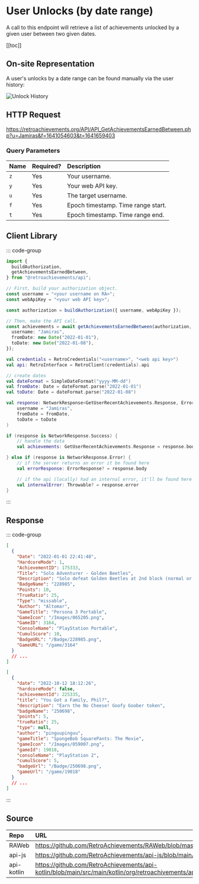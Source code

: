 <script setup>
import SampleRequest from '../components/SampleRequest.vue';
</script>

# User Unlocks (by date range)

A call to this endpoint will retrieve a list of achievements unlocked by a given user between two given dates.

[[toc]]

## On-site Representation

A user's unlocks by a date range can be found manually via the user history:

![Unlock History](/unlock-history.png)

## HTTP Request

<SampleRequest httpVerb="GET">https://retroachievements.org/API/API_GetAchievementsEarnedBetween.php?u=Jamiras&f=1641054603&t=1641659403</SampleRequest>

### Query Parameters

| Name | Required? | Description                        |
| :--- | :-------- | :--------------------------------- |
| `z`  | Yes       | Your username.                     |
| `y`  | Yes       | Your web API key.                  |
| `u`  | Yes       | The target username.               |
| `f`  | Yes       | Epoch timestamp. Time range start. |
| `t`  | Yes       | Epoch timestamp. Time range end.   |

## Client Library

::: code-group

```ts [NodeJS]
import {
  buildAuthorization,
  getAchievementsEarnedBetween,
} from "@retroachievements/api";

// First, build your authorization object.
const username = "<your username on RA>";
const webApiKey = "<your web API key>";

const authorization = buildAuthorization({ username, webApiKey });

// Then, make the API call.
const achievements = await getAchievementsEarnedBetween(authorization, {
  username: "Jamiras",
  fromDate: new Date("2022-01-01"),
  toDate: new Date("2022-01-08"),
});
```

```kotlin [Kotlin]
val credentials = RetroCredentials("<username>", "<web api key>")
val api: RetroInterface = RetroClient(credentials).api

// create dates
val dateFormat = SimpleDateFormat("yyyy-MM-dd")
val fromDate: Date = dateFormat.parse("2022-01-01")
val toDate: Date = dateFormat.parse("2022-01-08")

val response: NetworkResponse<GetUserRecentAchievements.Response, ErrorResponse> = api.getAchievementsEarnedBetween(
    username = "Jamiras",
    fromDate = fromDate,
    toDate = toDate
)

if (response is NetworkResponse.Success) {
    // handle the data
    val achievements: GetUserRecentAchievements.Response = response.body

} else if (response is NetworkResponse.Error) {
    // if the server returns an error it be found here
    val errorResponse: ErrorResponse? = response.body

    // if the api (locally) had an internal error, it'll be found here
    val internalError: Throwable? = response.error
}
```

:::

## Response

::: code-group

```json [HTTP Response]
[
  {
    "Date": "2022-01-01 22:41:48",
    "HardcoreMode": 1,
    "AchievementID": 175333,
    "Title": "Solo Adventurer - Golden Beetles",
    "Description": "Solo defeat Golden Beetles at 2nd block (normal or above)",
    "BadgeName": "228985",
    "Points": 10,
    "TrueRatio": 25,
    "Type": "missable",
    "Author": "Altomar",
    "GameTitle": "Persona 3 Portable",
    "GameIcon": "/Images/065205.png",
    "GameID": 3164,
    "ConsoleName": "PlayStation Portable",
    "CumulScore": 10,
    "BadgeURL": "/Badge/228985.png",
    "GameURL": "/game/3164"
  }
  // ...
]
```

```json [NodeJS]
[
  {
    "date": "2022-10-12 18:12:26",
    "hardcoreMode": false,
    "achievementId": 225335,
    "title": "You Got a Family, Phil?",
    "description": "Earn the No Cheese! Goofy Goober token",
    "badgeName": "250698",
    "points": 5,
    "trueRatio": 25,
    "type": null,
    "author": "pinguupinguu",
    "gameTitle": "SpongeBob SquarePants: The Movie",
    "gameIcon": "/Images/059007.png",
    "gameId": 19018,
    "consoleName": "PlayStation 2",
    "cumulScore": 5,
    "badgeUrl": "/Badge/250698.png",
    "gameUrl": "/game/19018"
  }
  // ...
]
```

:::

## Source

| Repo       | URL                                                                                                                  |
| :--------- | :------------------------------------------------------------------------------------------------------------------- |
| RAWeb      | https://github.com/RetroAchievements/RAWeb/blob/master/public/API/API_GetAchievementsEarnedBetween.php               |
| api-js     | https://github.com/RetroAchievements/api-js/blob/main/src/user/getAchievementsEarnedBetween.ts                       |
| api-kotlin | https://github.com/RetroAchievements/api-kotlin/blob/main/src/main/kotlin/org/retroachivements/api/RetroInterface.kt |
